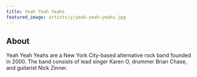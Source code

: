 ```yaml
---
title: Yeah Yeah Yeahs
featured_image: artists/y/yeah-yeah-yeahs.jpg
---
```

## About

Yeah Yeah Yeahs are a New York City-based alternative rock band founded in 2000. The band consists of lead singer Karen O, drummer Brian Chase, and guitarist Nick Zinner.
